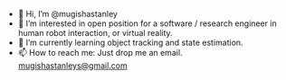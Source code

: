 - 👋 Hi, I’m @mugishastanley
- 👀 I’m interested in open position for a software / research engineer in human robot interaction, or virtual reality.
- 🌱 I’m currently learning object tracking and state estimation. 
- 📫 How to reach me: Just drop me an email. mugishastanleys@gmail.com 

<!---
mugishastanley/mugishastanley is a ✨ special ✨ repository because its `README.md` (this file) appears on your GitHub profile.
You can click the Preview link to take a look at your changes.
--->
